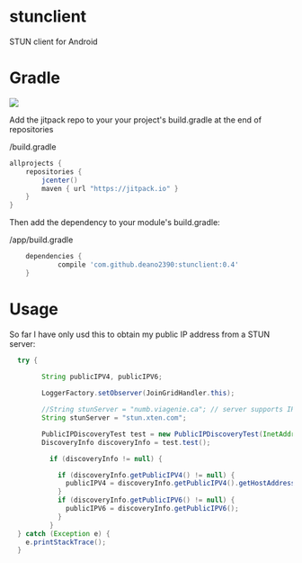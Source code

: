 # stunclient
STUN client for Android

# Gradle

[![](https://jitpack.io/v/deano2390/stunclient.svg)](https://jitpack.io/#deano2390/stunclient)

Add the jitpack repo to your your project's build.gradle at the end of repositories

/build.gradle
```groovy
allprojects {
	repositories {
		jcenter()
		maven { url "https://jitpack.io" }
	}
}
```

Then add the dependency to your module's build.gradle:

/app/build.gradle
```groovy
	dependencies {
	        compile 'com.github.deano2390:stunclient:0.4'
	}

```
# Usage
So far I have only usd this to obtain my public IP address from a STUN server:

```java
  try {

        String publicIPV4, publicIPV6;
 
        LoggerFactory.setObserver(JoinGridHandler.this);

        //String stunServer = "numb.viagenie.ca"; // server supports IPV6
        String stunServer = "stun.xten.com";

        PublicIPDiscoveryTest test = new PublicIPDiscoveryTest(InetAddress.getByName("0.0.0.0"), stunServer, 3478);
        DiscoveryInfo discoveryInfo = test.test();

          if (discoveryInfo != null) {

            if (discoveryInfo.getPublicIPV4() != null) {
              publicIPV4 = discoveryInfo.getPublicIPV4().getHostAddress();
            }
            if (discoveryInfo.getPublicIPV6() != null) {
              publicIPV6 = discoveryInfo.getPublicIPV6();
            }
          }
  } catch (Exception e) {
    e.printStackTrace();
  }
                
```
